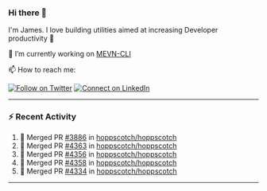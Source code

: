 ### Hi there 👋

I'm James. I love building utilities aimed at increasing Developer productivity :raised_hands: 

🔭 I’m currently working on [MEVN-CLI](https://github.com/madlabsinc/mevn-cli)

📫 How to reach me:

[![Follow on Twitter](https://img.shields.io/badge/--twitter?label=Twitter&logo=Twitter&style=social)](https://twitter.com/james_madhacks) [![Connect on LinkedIn](https://img.shields.io/badge/--linkedin?label=LinkedIn&logo=LinkedIn&style=social)](https://www.linkedin.com/in/jamesgeorge007)

---

### :zap: Recent Activity

<!--START_SECTION:activity-->
1. 🎉 Merged PR [#3886](https://github.com/hoppscotch/hoppscotch/pull/3886) in [hoppscotch/hoppscotch](https://github.com/hoppscotch/hoppscotch)
2. 🎉 Merged PR [#4363](https://github.com/hoppscotch/hoppscotch/pull/4363) in [hoppscotch/hoppscotch](https://github.com/hoppscotch/hoppscotch)
3. 🎉 Merged PR [#4356](https://github.com/hoppscotch/hoppscotch/pull/4356) in [hoppscotch/hoppscotch](https://github.com/hoppscotch/hoppscotch)
4. 🎉 Merged PR [#4358](https://github.com/hoppscotch/hoppscotch/pull/4358) in [hoppscotch/hoppscotch](https://github.com/hoppscotch/hoppscotch)
5. 🎉 Merged PR [#4334](https://github.com/hoppscotch/hoppscotch/pull/4334) in [hoppscotch/hoppscotch](https://github.com/hoppscotch/hoppscotch)
<!--END_SECTION:activity-->

---

<!--
**jamesgeorge007/jamesgeorge007** is a ✨ _special_ ✨ repository because its `README.md` (this file) appears on your GitHub profile.

Here are some ideas to get you started:

- 🌱 I’m currently learning ...
- 👯 I’m looking to collaborate on ...
- 🤔 I’m looking for help with ...
- 💬 Ask me about ...
- 😄 Pronouns: ...
- ⚡ Fun fact: ...
-->
